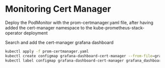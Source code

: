 # Monitoring Cert Manager

Deploy the PodMonitor with the prom-certmanager.yaml file, after having added the cert-manager namespace to the kube-prometheus-stack-operator deployment

Search and add the cert-manager grafana dashboard

```bash
kubectl apply -f prom-certmanager.yaml
kubectl create configmap grafana-dashboard-cert-manager --from-file=grafana-certmanager.json
kubectl label configmap grafana-dashboard-cert-manager grafana_dashboard="1"
```
